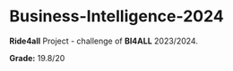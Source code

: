 # Business-Intelligence-2024
**Ride4all** Project - challenge of **BI4ALL** 2023/2024.

**Grade:** 19.8/20
